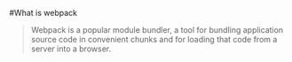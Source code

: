 #What is webpack
> Webpack is a popular module bundler, a tool for bundling application 
> source code in convenient chunks and for loading that code from a 
> server into a browser.
